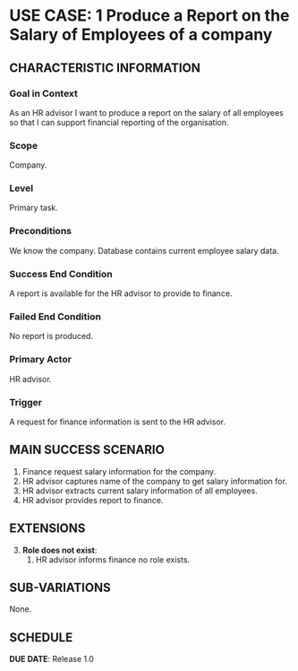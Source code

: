 # USE CASE: 1 Produce a Report on the Salary of Employees of a company

## CHARACTERISTIC INFORMATION

### Goal in Context

As an HR advisor I want to produce a report on the salary of all employees so that I can support financial reporting of the organisation.

### Scope

Company.

### Level

Primary task.

### Preconditions

We know the company.  Database contains current employee salary data.

### Success End Condition

A report is available for the HR advisor to provide to finance.

### Failed End Condition

No report is produced.

### Primary Actor

HR advisor.

### Trigger

A request for finance information is sent to the HR advisor.

## MAIN SUCCESS SCENARIO

1. Finance request salary information for the company.
2. HR advisor captures name of the company to get salary information for.
3. HR advisor extracts current salary information of all employees.
4. HR advisor provides report to finance.

## EXTENSIONS

3. **Role does not exist**:
    1. HR advisor informs finance no role exists.

## SUB-VARIATIONS

None.

## SCHEDULE

**DUE DATE**: Release 1.0